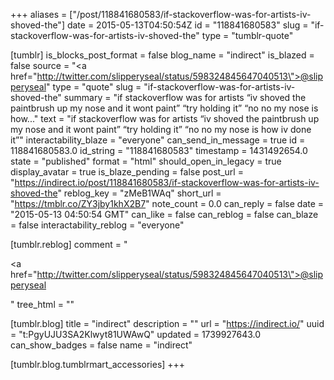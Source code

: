 +++
aliases = ["/post/118841680583/if-stackoverflow-was-for-artists-iv-shoved-the"]
date = 2015-05-13T04:50:54Z
id = "118841680583"
slug = "if-stackoverflow-was-for-artists-iv-shoved-the"
type = "tumblr-quote"

[tumblr]
is_blocks_post_format = false
blog_name = "indirect"
is_blazed = false
source = "<a href=\"http://twitter.com/slipperyseal/status/598324845647040513\">@slipperyseal</a>"
type = "quote"
slug = "if-stackoverflow-was-for-artists-iv-shoved-the"
summary = "if stackoverflow was for artists “iv shoved the paintbrush up my nose and it wont paint” “try holding it” “no no my nose is how..."
text = "if stackoverflow was for artists &ldquo;iv shoved the paintbrush up my nose and it wont paint&rdquo; &ldquo;try holding it&rdquo; &ldquo;no no my nose is how iv done it&rdquo;"
interactability_blaze = "everyone"
can_send_in_message = true
id = 118841680583.0
id_string = "118841680583"
timestamp = 1431492654.0
state = "published"
format = "html"
should_open_in_legacy = true
display_avatar = true
is_blaze_pending = false
post_url = "https://indirect.io/post/118841680583/if-stackoverflow-was-for-artists-iv-shoved-the"
reblog_key = "zMeB1WAq"
short_url = "https://tmblr.co/ZY3jby1khX2B7"
note_count = 0.0
can_reply = false
date = "2015-05-13 04:50:54 GMT"
can_like = false
can_reblog = false
can_blaze = false
interactability_reblog = "everyone"

[tumblr.reblog]
comment = "<p><a href=\"http://twitter.com/slipperyseal/status/598324845647040513\">@slipperyseal</a></p>"
tree_html = ""

[tumblr.blog]
title = "indirect"
description = ""
url = "https://indirect.io/"
uuid = "t:PgyUJU3SA2Klwyt81UWAwQ"
updated = 1739927643.0
can_show_badges = false
name = "indirect"

[tumblr.blog.tumblrmart_accessories]
+++
